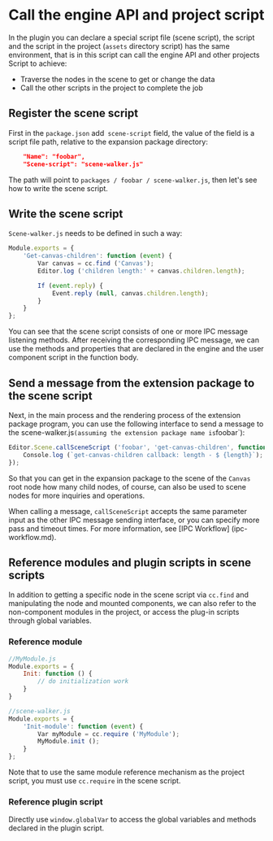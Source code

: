 # Call the engine API and project script

In the plugin you can declare a special script file (scene script), the script and the script in the project (`assets` directory script) has the same environment, that is in this script can call the engine API and other projects Script to achieve:

- Traverse the nodes in the scene to get or change the data
- Call the other scripts in the project to complete the job

## Register the scene script

First in the `package.json` add` scene-script` field, the value of the field is a script file path, relative to the expansion package directory:

```Json
    "Name": "foobar",
    "Scene-script": "scene-walker.js"
```

The path will point to `packages / foobar / scene-walker.js`, then let's see how to write the scene script.

## Write the scene script

`Scene-walker.js` needs to be defined in such a way:

```js
Module.exports = {
    'Get-canvas-children': function (event) {
        Var canvas = cc.find ('Canvas');
        Editor.log ('children length:' + canvas.children.length);

        If (event.reply) {
            Event.reply (null, canvas.children.length);
        }
    }
};
```

You can see that the scene script consists of one or more IPC message listening methods. After receiving the corresponding IPC message, we can use the methods and properties that are declared in the engine and the user component script in the function body.


## Send a message from the extension package to the scene script

Next, in the main process and the rendering process of the extension package program, you can use the following interface to send a message to the scene-walker.js` (assuming the extension package name is `foobar`):

```js
Editor.Scene.callSceneScript ('foobar', 'get-canvas-children', function (err, length) {
    Console.log (`get-canvas-children callback: length - $ {length}`);
});
```

So that you can get in the expansion package to the scene of the `Canvas` root node how many child nodes, of course, can also be used to scene nodes for more inquiries and operations.

When calling a message, `callSceneScript` accepts the same parameter input as the other IPC message sending interface, or you can specify more pass and timeout times. For more information, see [IPC Workflow] (ipc-workflow.md).


## Reference modules and plugin scripts in scene scripts

In addition to getting a specific node in the scene script via `cc.find` and manipulating the node and mounted components, we can also refer to the non-component modules in the project, or access the plug-in scripts through global variables.

### Reference module

```js
//MyModule.js
Module.exports = {
    Init: function () {
        // do initialization work
    }
}

//scene-walker.js
Module.exports = {
    'Init-module': function (event) {
        Var myModule = cc.require ('MyModule');
        MyModule.init ();
    }
};
```

Note that to use the same module reference mechanism as the project script, you must use `cc.require` in the scene script.


### Reference plugin script

Directly use `window.globalVar` to access the global variables and methods declared in the plugin script.
